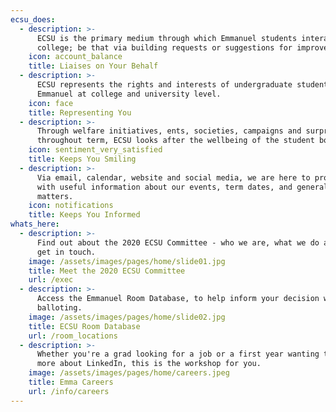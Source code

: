 ```yaml
---
ecsu_does:
  - description: >-
      ECSU is the primary medium through which Emmanuel students interact with
      college; be that via building requests or suggestions for improvement.
    icon: account_balance
    title: Liaises on Your Behalf
  - description: >-
      ECSU represents the rights and interests of undergraduate students at
      Emmanuel at college and university level.
    icon: face
    title: Representing You
  - description: >-
      Through welfare initiatives, ents, societies, campaigns and surprises
      throughout term, ECSU looks after the wellbeing of the student body.
    icon: sentiment_very_satisfied
    title: Keeps You Smiling
  - description: >-
      Via email, calendar, website and social media, we are here to provide you
      with useful information about our events, term dates, and general college
      matters.
    icon: notifications
    title: Keeps You Informed
whats_here:
  - description: >-
      Find out about the 2020 ECSU Committee - who we are, what we do and how to
      get in touch.
    image: /assets/images/pages/home/slide01.jpg
    title: Meet the 2020 ECSU Committee
    url: /exec
  - description: >-
      Access the Emmanuel Room Database, to help inform your decision when
      balloting.
    image: /assets/images/pages/home/slide02.jpg
    title: ECSU Room Database
    url: /room_locations
  - description: >-
      Whether you're a grad looking for a job or a first year wanting to hear
      more about LinkedIn, this is the workshop for you.
    image: /assets/images/pages/home/careers.jpeg
    title: Emma Careers
    url: /info/careers
---
```


